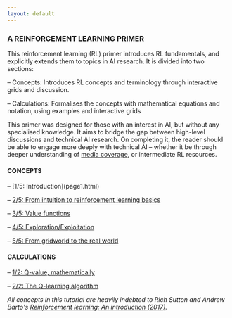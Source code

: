 ```yaml
---
layout: default
---
```


<h3> A REINFORCEMENT LEARNING PRIMER </h3>
This reinforcement learning (RL) primer introduces RL fundamentals, and explicitly extends them to topics in AI research. It is divided into two sections:

– Concepts: Introduces RL concepts and terminology through interactive grids and discussion.

– Calculations: Formalises the concepts with mathematical equations and notation, using examples and interactive grids

This primer was designed for those with an interest in AI, but without any specialised knowledge. It aims to bridge the gap between high-level discussions and technical AI research. On completing it, the reader should be able to engage more deeply with technical AI  – whether it be through deeper understanding of <a href = "https://www.nytimes.com/2019/05/30/science/deep-mind-artificial-intelligence.html">media coverage</a>, or intermediate RL resources.

<h4>CONCEPTS</h4> 
– [1/5: Introduction](page1.html)

– [2/5: From intuition to reinforcement learning basics](new_page2.html)

– [3/5: Value functions](new_page3.html)

– [4/5: Exploration/Exploitation](new_page4.html)

– [5/5: From gridworld to the real world ](new_page5.html)

<h4>CALCULATIONS</h4> 

– [1/2: Q-value, mathematically](page8A.html)

– [2/2: The Q-learning algorithm](page7.html)



*All concepts in this tutorial are heavily indebted to Rich Sutton and Andrew Barto's [Reinforcement learning: An introduction (2017)](http://incompleteideas.net/book/bookdraft2017nov5.pdf).*
